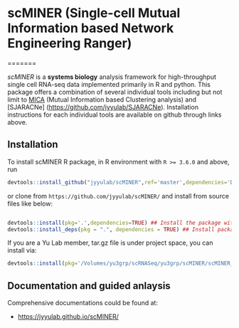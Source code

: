 # scMINER (Single-cell Mutual Information based Network Engineering Ranger)

=======

*scMINER* is a **systems biology** analysis framework for high-throughput single cell RNA-seq data implemented primarily in R and python. This package offers a combination of several individual tools including but not limit to [MICA](https://github.com/jyyulab/MICA) (Mutual Information based Clustering analysis) and [SJARACNe] (https://github.com/jyyulab/SJARACNe). Installation instructions for each individual tools are available on github through links above.


## Installation
To install scMINER R package, in R environment with `R >= 3.6.0` and above, run

```R
devtools::install_github("jyyulab/scMINER",ref='master',dependencies='Depends') 
```
or clone from `https://github.com/jyyulab/scMINER/` and install from source files like below:

```R

devtools::install(pkg='.',dependencies=TRUE) ## Install the package with dependencies.
devtools::install_deps(pkg = ".", dependencies = TRUE) ## Install package dependencies if needed.

```
If you are a Yu Lab member, tar.gz file is under project space, you can install via:

```R
devtools::install(pkg='/Volumes/yu3grp/scRNASeq/yu3grp/scMINER/scMINER_0.1.0.tar.gz', dependencies=TRUE)

```


## Documentation and guided anlaysis
Comprehensive documentations could be found at:  
- https://jyyulab.github.io/scMINER/



